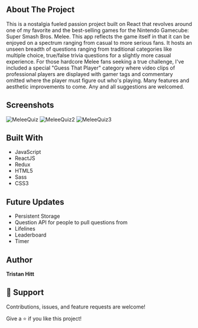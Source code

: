 ## About The Project

This is a nostalgia fueled passion project built on React that revolves around one of my favorite and the best-selling games for the Nintendo Gamecube: Super Smash Bros. Melee. This app reflects the game itself in that it can be enjoyed on a spectrum ranging from casual to more serious fans. It hosts an unseen breadth of questions ranging from traditional categories like multiple choice, true/false trivia questions for a slightly more casual experience. For those hardcore Melee fans seeking a true challenge, I've included a special "Guess That Player" category where video clips of professional players are displayed with gamer tags and commentary omitted where the player must figure out who's playing. Many features and aesthetic improvements to come. Any and all suggestions are welcomed.

## Screenshots

![MeleeQuiz](https://user-images.githubusercontent.com/39978624/191404381-d78b64bd-1982-4176-98f7-bec46d58ccbb.PNG)
![MeleeQuiz2](https://user-images.githubusercontent.com/39978624/191404387-99b767bd-54b6-45ee-9281-fb5e62f6b361.PNG)
![MeleeQuiz3](https://user-images.githubusercontent.com/39978624/191404370-7b0414e6-c969-4d90-8d0a-8a2d3f23b5a5.PNG)

## Built With

- JavaScript
- ReactJS
- Redux
- HTML5
- Sass
- CSS3

## Future Updates

- Persistent Storage
- Question API for people to pull questions from
- Lifelines
- Leaderboard
- Timer

## Author

**Tristan Hitt**


## 🤝 Support

Contributions, issues, and feature requests are welcome!

Give a ⭐️ if you like this project!
